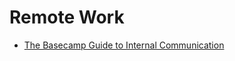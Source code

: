# Remote Work

* [The Basecamp Guide to Internal Communication](https://basecamp.com/guides/how-we-communicate)

